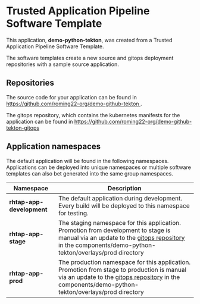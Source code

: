 # Trusted Application Pipeline Software Template

This application, **demo-python-tekton**, was created from a Trusted Application Pipeline Software Template.

The software templates create a new source and gitops deployment repositories with a sample source application. 

## Repositories

The source code for your application can be found in [https://github.com/roming22-org/demo-github-tekton ](https://github.com/roming22-org/demo-github-tekton ).
 
The gitops repository, which contains the kubernetes manifests for the application can be found in 
[https://github.com/roming22-org/demo-github-tekton-gitops ](https://github.com/roming22-org/demo-github-tekton-gitops ) 

## Application namespaces 

The default application will be found in the following namespaces. Applications can be deployed into unique namespaces or multiple software templates can also bet generated into the same group namespaces.  

|  Namespace   |  Description   |  
| -------- | -------- |   
| **rhtap-app-development** | The default application during development. Every build will be deployed to this namespace for testing. | 
| **rhtap-app-stage** | The staging namespace for this application. Promotion from development to stage is manual via an update to the [gitops repository](https://github.com/roming22-org/demo-github-tekton-gitops ) in the components/demo-python-tekton/overlays/prod directory |  
| **rhtap-app-prod** | The production namespace for this application. Promotion from stage to production is manual via an update to the [gitops repository](https://github.com/roming22-org/demo-github-tekton-gitops ) in the components/demo-python-tekton/overlays/prod directory | 
